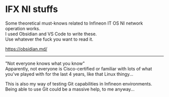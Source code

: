 # IFX NI stuffs

Some theoretical must-knows related to Infineon IT OS NI network operation works. \
I used Obsidian and VS Code to write these. \
Use whatever the fuck you want to read it.

https://obsidian.md/

---

"Not everyone knows what you know"\
Apparently, not everyone is Cisco-certified or familiar with lots of what you've played with for the last 4 years, like that Linux thingy...

This is also my way of testing Git capabilities in Infineon environments.
Being able to use Git could be a massive help, to me anyway...

